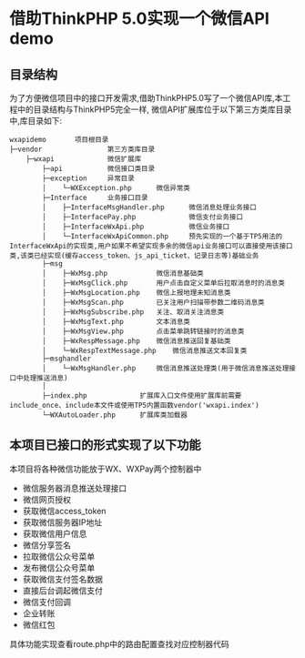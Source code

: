 借助ThinkPHP 5.0实现一个微信API demo
===============

## 目录结构
为了方便微信项目中的接口开发需求,借助ThinkPHP5.0写了一个微信API库,本工程中的目录结构与ThinkPHP5完全一样,
微信API扩展库位于以下第三方类库目录中,库目录如下:
~~~
wxapidemo       项目根目录
├─vendor                第三方类库目录
    ├─wxapi             微信扩展库
        ├─api           微信接口类目录
        ├─exception     异常目录
        │    └─WXException.php      微信异常类
        ├─Interface     业务接口目录
        │    ├─InterfaceMsgHandler.php      微信消息处理业务接口
        │    ├─InterfacePay.php             微信支付业务接口
        │    ├─InterfaceWxApi.php           微信业务接口
        │    └─InterfaceWxApiCommon.php     预先实现的一个基于TP5用法的InterfaceWxApi的实现类,用户如果不希望实现多余的微信api业务接口可以直接使用该接口类,该类已经实现(缓存access_token、js_api_ticket、记录日志等)基础业务
        ├─msg
        │    ├─WxMsg.php            微信消息基础类
        │    ├─WxMsgClick.php       用户点击自定义菜单后拉取消息时的消息类
        │    ├─WxMsgLocation.php    微信上报地理未知消息类
        │    ├─WxMsgScan.php        已关注用户扫描带参数二维码消息类
        │    ├─WxMsgSubscribe.php   关注、取消关注消息类
        │    ├─WxMsgText.php        文本消息类
        │    ├─WxMsgView.php        点击菜单跳转链接时的消息类
        │    ├─WxRespMessage.php    微信消息推送回复基础类
        │    └─WxRespTextMessage.php    微信消息推送文本回复类
        ├─msghandler
        │    └─WxMsgHandler.php     微信消息推送处理类(用于微信消息推送处理接口中处理推送消息)
        │
        ├─index.php             扩展库入口文件使用扩展库前需要 include_once、include本文件或使用TP5内置函数vendor('wxapi.index')
        └─WXAutoLoader.php      扩展库类加载器

~~~

 ## 本项目已接口的形式实现了以下功能

 本项目将各种微信功能放于WX、WXPay两个控制器中

+ 微信服务器消息推送处理接口
+ 微信网页授权
+ 获取微信access_token
+ 获取微信服务器IP地址
+ 获取微信用户信息
+ 微信分享签名
+ 拉取微信公众号菜单
+ 发布微信公众号菜单
+ 获取微信支付签名数据
+ 直接后台调起微信支付
+ 微信支付回调
+ 企业转账
+ 微信红包

具体功能实现查看route.php中的路由配置查找对应控制器代码